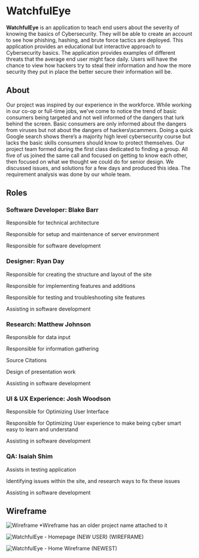 # WatchfulEye

<b>WatchfulEye</b> is an application to teach end users about the severity of knowing the basics of Cybersecurity. They will be able to create an account to see how phishing, hashing, and brute force tactics are deployed. This application provides an educational but interactive approach to Cybersecurity basics. The application provides examples of different threats that the average end user might face daily. Users will have the chance to view how hackers try to steal their information and how the more security they put in place the better secure their information will be. 

## About
Our project was inspired by our experience in the workforce. While working in our co-op or full-time jobs, we’ve come to notice the trend of basic consumers being targeted and not well informed of the dangers that lurk behind the screen. Basic consumers are only informed about the dangers from viruses but not about the dangers of hackers\scammers. Doing a quick Google search shows there’s a majority high level cybersecurity course but lacks the basic skills consumers should know to protect themselves. Our project team formed during the first class dedicated to finding a group. All five of us joined the same call and focused on getting to know each other, then focused on what we thought we could do for senior design. We discussed issues, and solutions for a few days and produced this idea. The requirement analysis was done by our whole team.

## Roles
### Software Developer: Blake Barr 

Responsible for technical architecture 

Responsible for setup and maintenance of server environment 

Responsible for software development 

### Designer: Ryan Day 

Responsible for creating the structure and layout of the site

Responsible for implementing features and additions	

Responsible for testing and troubleshooting site features

Assisting in software development


### Research: Matthew Johnson 

Responsible for data input

Responsible for information gathering

Source Citations

Design of presentation work

Assisting in software development


### UI & UX Experience: Josh Woodson 

Responsible for Optimizing User Interface

Responsible for Optimizing User experience to make being cyber smart easy to learn and understand 

Assisting in software development


### QA: Isaiah Shim 

Assists in testing application

Identifying issues within the site, and research ways to fix these issues

Assisting in software development


## Wireframe
![Wireframe](https://user-images.githubusercontent.com/59884862/189560279-a0327ce4-e8c7-4ad1-a39d-7fc87093875c.PNG)
*Wireframe has an older project name attached to it

![WatchfulEye - Homepage (NEW USER) (WIREFRAME)](https://user-images.githubusercontent.com/59884862/192378092-64e0bd55-33b3-4001-8223-b3fc73fd31fb.png)

![WatchfulEye - Home Wireframe (NEWEST)](https://user-images.githubusercontent.com/59884862/193364025-c521c737-ac0c-4376-8347-5c1831fb4bfb.png)

